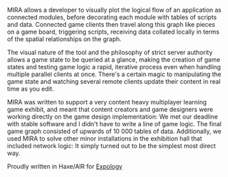 MIRA allows a developer to visually plot the logical flow of an application as connected modules, before decorating each module with tables of scripts and data. Connected game clients then travel along this graph like pieces on a game board, triggering scripts, receiving data collated locally in terms of the spatial relationships on the graph.  

The visual nature of the tool and the philosophy of strict server authority allows a game state to be queried at a glance, making the creation of game states and testing game logic a rapid, iterative process even when handling multiple parallel clients at once. There's a certain magic to manipulating the game state and watching several remote clients update their content in real time as you edit.  

MIRA was written to support a very content heavy multiplayer learning game exhibit, and meant that content creators and game designers were working directly on the game design implementation: We met our deadline with stable software and I didn't have to write a line of game logic. The final game graph consisted of upwards of 10 000 tables of data. Additionally, we used MIRA to solve other minor installations in the exhibition hall that included network logic: It simply turned out to be the simplest most direct way.  

Proudly written in Haxe/AIR for [Expology](http://www.expology.no)
